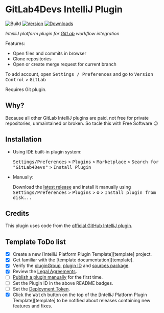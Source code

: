 # GitLab4Devs IntelliJ Plugin

![Build](https://github.com/R1tschY/gitlab-intellij-plugin/workflows/Build/badge.svg)
[![Version](https://img.shields.io/jetbrains/plugin/v/PLUGIN_ID.svg)](https://plugins.jetbrains.com/plugin/PLUGIN_ID)
[![Downloads](https://img.shields.io/jetbrains/plugin/d/PLUGIN_ID.svg)](https://plugins.jetbrains.com/plugin/PLUGIN_ID)


<!-- Plugin description -->
*IntelliJ platform plugin for [GitLab](https://gitlab.com/) workflow integration*
 
Features:
 * Open files and commits in browser
 * Clone repositories
 * Open or create merge request for current branch

To add account, open <kbd>Settings / Preferences</kbd> and go to <kbd>Version Control</kbd> > <kbd>GitLab</kbd>

Requires Git plugin.
<!-- Plugin description end -->

## Why?

Because all other GitLab IntelliJ plugins are paid, not free for private repositories, unmaintained or broken.
So tacle this with Free Software :wink:

## Installation

- Using IDE built-in plugin system:
  
  <kbd>Settings/Preferences</kbd> > <kbd>Plugins</kbd> > <kbd>Marketplace</kbd> > <kbd>Search for "GitLab4Devs"</kbd> >
  <kbd>Install Plugin</kbd>
  
- Manually:

  Download the [latest release](https://github.com/R1tschY/gitlab-intellij-plugin/releases/latest) and install it manually using
  <kbd>Settings/Preferences</kbd> > <kbd>Plugins</kbd> > <kbd>⚙️</kbd> > <kbd>Install plugin from disk...</kbd>

## Credits

This plugin uses code from the [official GitHub IntelliJ plugin](https://plugins.jetbrains.com/plugin/13115-github).

## Template ToDo list
- [x] Create a new [IntelliJ Platform Plugin Template][template] project.
- [x] Get familiar with the [template documentation][template].
- [x] Verify the [pluginGroup](/gradle.properties), [plugin ID](/src/main/resources/META-INF/plugin.xml) and [sources package](/src/main/kotlin).
- [x] Review the [Legal Agreements](https://plugins.jetbrains.com/docs/marketplace/legal-agreements.html).
- [ ] [Publish a plugin manually](https://plugins.jetbrains.com/docs/intellij/publishing-plugin.html?from=IJPluginTemplate) for the first time.
- [ ] Set the Plugin ID in the above README badges.
- [ ] Set the [Deployment Token](https://plugins.jetbrains.com/docs/marketplace/plugin-upload.html).
- [x] Click the <kbd>Watch</kbd> button on the top of the [IntelliJ Platform Plugin Template][template] to be notified about releases containing new features and fixes.

